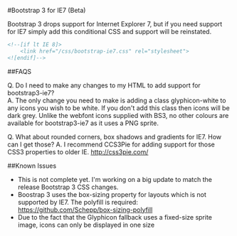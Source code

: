 #Bootstrap 3 for IE7 (Beta)

Bootstrap 3 drops support for Internet Explorer 7, but if you need support for IE7 simply add this conditional CSS and support will be reinstated.

```html
<!--[if lt IE 8]>
    <link href="/css/bootstrap-ie7.css" rel="stylesheet">
<![endif]-->
```


##FAQS

Q. Do I need to make any changes to my HTML to add support for bootstrap3-ie7?  
A. The only change you need to make is adding a class glyphicon-white to any icons you wish to be white. If you don't add this class then icons will be dark grey. Unlike the webfont icons supplied with BS3, no other colours are available for bootstrap3-ie7 as it uses a PNG sprite.

Q. What about rounded corners, box shadows and gradients for IE7. How can I get those?
A. I recommend CCS3Pie for adding support for those CSS3 properties to older IE. http://css3pie.com/


##Known Issues
- This is not complete yet. I'm working on a big update to match the release Bootstrap 3 CSS changes. 
- Boostrap 3 uses the box-sizing property for layouts which is not supported by IE7. The polyfill is required: https://github.com/Schepp/box-sizing-polyfill
- Due to the fact that the Glyphicon fallback uses a fixed-size sprite image, icons can only be displayed in one size
